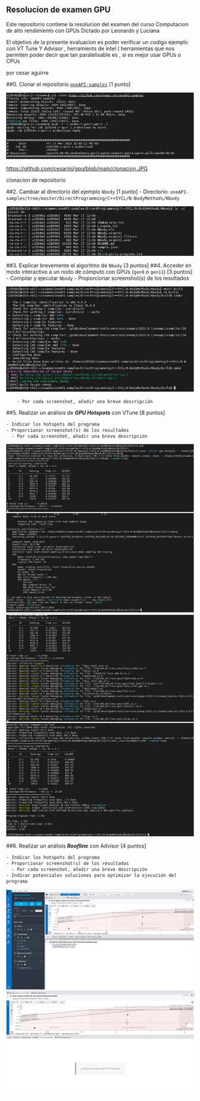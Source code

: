 
## Resolucion de examen  GPU
Este repositorio contiene la resolucion del examen del curso Computacion de alto rendimiento con GPUs 
Dictado por Leonardo y Luciana


El objetivo de la presente evaluacion es poder verificar un codigo ejemplo con VT Tune Y Advisor , herramients de intel ( herramientas que nos permiten poder decir que tan paralelisable es , si es mejor usar GPUs o CPUs


por cesar aguirre

##0. Clonar el repositorio [`oneAPI-samples`](https://github.com/oneapi-src/oneAPI-samples) [1 punto]

![clonacion](https://github.com/cesarinj/gpu/blob/main/clonacion.JPG)

https://github.com/cesarinj/gpu/blob/main/clonacion.JPG

clonacion de repositorio



##2. Cambiar al directorio del ejemplo `Nbody`  [1 punto]
    - Directorio: `oneAPI-samples/tree/master/DirectProgramming/C++SYCL/N-BodyMethods/Nbody`


![carpeta](https://github.com/cesarinj/gpu/blob/main/carpeta.JPG)



##3. Explicar brevemente el algoritmo de `Nbody` [3 puntos]
##4. Acceder en modo interactivo a un nodo de cómputo con GPUs (`gen9` o `gen11`) [3 puntos]
    - Compilar y ejecutar `Nbody`
    - Proporcionar screenshot(s) de los resultados

![make](https://github.com/cesarinj/gpu/blob/main/make.JPG)

        - Por cada screenshot, añadir una breve descripción
##5. Realizar un análisis de _**GPU Hotspots**_ con VTune [8 puntos]


    - Indicar los hotspots del programa
    - Proporcionar screenshot(s) de los resultados
      - Por cada screenshot, añadir una breve descripción


![carpeta](https://github.com/cesarinj/gpu/blob/main/1.jpg)
![carpeta](https://github.com/cesarinj/gpu/blob/main/2.jpg)
![carpeta](https://github.com/cesarinj/gpu/blob/main/3.jpg)
![carpeta](https://github.com/cesarinj/gpu/blob/main/4.jpg)


##6. Realizar un análisis _**Roofline**_ con Advisor [4 puntos]

    - Indicar los hotspots del programa
    - Proporcionar screenshot(s) de los resultados
      - Por cada screenshot, añadir una breve descripción
    - Indicar potenciales soluciones para optimizar la ejecución del programa
![carpeta](https://github.com/cesarinj/gpu/blob/main/5.jpg)
![carpeta](https://github.com/cesarinj/gpu/blob/main/6.jpg)
